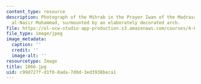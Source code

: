 ```yaml
---
content_type: resource
description: Photograph of the Mihrab in the Prayer Iwan of the Madrasa of Sultan
  al-Nasir Muhammad, surmounted by an elaborately decorated arch.
file: https://ol-ocw-studio-app-production.s3.amazonaws.com/courses/4-615-the-architecture-of-cairo-spring-2002/c99d727fd1f08ada7d0d3ed3938beca1_1066.jpg
file_type: image/jpeg
image_metadata:
  caption: ''
  credit: ''
  image-alt: ''
resourcetype: Image
title: 1066.jpg
uid: c99d727f-d1f0-8ada-7d0d-3ed3938beca1
---
```

